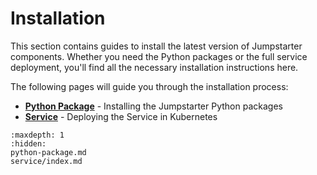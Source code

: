 # Installation

This section contains guides to install the latest version of Jumpstarter components. Whether you need the Python packages or the full service deployment, you'll find all the necessary installation instructions here.

The following pages will guide you through the installation process:

* **[Python Package](python-package.md)** - Installing the Jumpstarter Python packages
* **[Service](service/index.md)** - Deploying the Service in Kubernetes

```{toctree}
:maxdepth: 1
:hidden:
python-package.md
service/index.md
```
